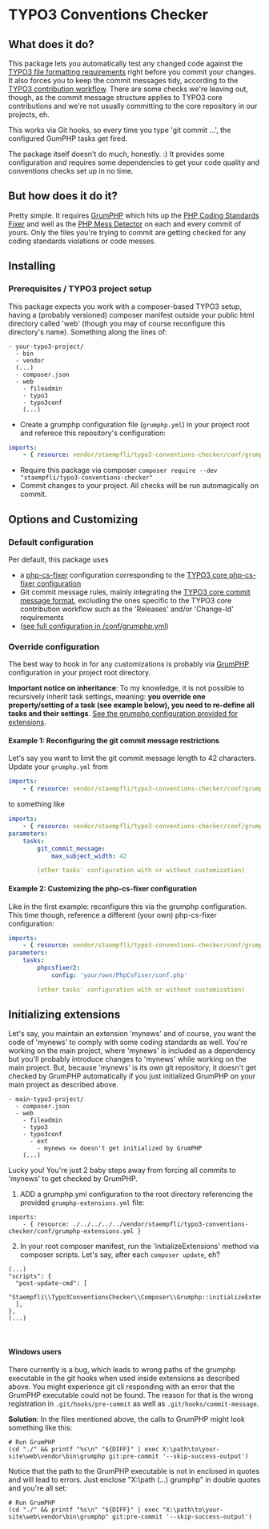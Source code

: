 # TYPO3 Conventions Checker

## What does it do?
This package lets you automatically test any changed code against the
[TYPO3 file formatting requirements][1] right before you commit your changes.
It also forces you to keep the commit messages tidy, according to the
[TYPO3 contribution workflow][2]. There are some checks we're
leaving out, though, as the commit message structure applies to
TYPO3 core contributions and we're not usually committing to the
core repository in our projects, eh.

This works via Git hooks, so every time you type 'git commit ...',
the configured GumPHP tasks get fired.

The package itself doesn't do much, honestly. :) It provides some
configuration and requires some dependencies to get your
code quality and conventions checks set up in no time.

## But how does it do it?
Pretty simple. It requires [GrumPHP][3]
which hits up the [PHP Coding Standards Fixer](https://github.com/FriendsOfPHP/PHP-CS-Fixer)
and well as the [PHP Mess Detector](https://github.com/phpmd/phpmd)
on each and every commit of yours. Only the files you're trying
to commit are getting checked for any coding standards violations
or code messes.

## Installing
### Prerequisites / TYPO3 project setup
This package expects you work with a composer-based TYPO3 setup, having a
(probably versioned) composer manifest outside your public html
directory called 'web' (though you may of course reconfigure
this directory's name). Something along the lines of:
```
- your-typo3-project/
  - bin
  - vendor
  (...)
  - composer.json
  - web
    - fileadmin
    - typo3
    - typo3conf
    (...)
```

- Create a grumphp configuration file (`grumphp.yml`) in your
project root and referece this repository's configuration:
```yaml
imports:
    - { resource: vendor/staempfli/typo3-conventions-checker/conf/grumphp.yml }
```
- Require this package via composer `composer require --dev "staempfli/typo3-conventions-checker"`
- Commit changes to your project. All checks will be run automagically on commit.

## Options and Customizing
### Default configuration
Per default, this package uses
- a [php-cs-fixer](./conf/PhpCsFixer.php) configuration corresponding to the
[TYPO3 core php-cs-fixer configuration](https://github.com/TYPO3/TYPO3.CMS/blob/master/Build/.php_cs)
- Git commit message rules, mainly integrating the [TYPO3 core commit message format][2], excluding
  the ones specific to the TYPO3 core contribution workflow such as the
  'Releases' and/or 'Change-Id' requirements
- ([see full configuration in /conf/grumphp.yml](./conf/grumphp.yml))

### Override configuration
The best way to hook in for any customizations is probably
via [GrumPHP][3] configuration in your project root directory.

**Important notice on inheritance**: To my knowledge, it is not possible
to recursively inherit task settings, meaning: **you override one
property/setting of a task (see example below), you need to re-define all
tasks and their settings**. [See the grumphp configuration provided
for extensions](./conf/grumphp-extensions.yml).


#### Example 1: Reconfiguring the git commit message restrictions

Let's say you want to limit the git commit message length
to 42 characters. Update your
`grumphp.yml` from
```yaml
imports:
    - { resource: vendor/staempfli/typo3-conventions-checker/conf/grumphp.yml }
```
to something like
```yaml
imports:
    - { resource: vendor/staempfli/typo3-conventions-checker/conf/grumphp.yml }
parameters:
    tasks:                
        git_commit_message:
            max_subject_width: 42

        (other tasks' configuration with or without customization)
```


#### Example 2: Customizing the php-cs-fixer configuration
Like in the first example: reconfigure this via the grumphp
configuration. This time though, reference a different
(your own) php-cs-fixer configuration:
```yaml
imports:
    - { resource: vendor/staempfli/typo3-conventions-checker/conf/grumphp.yml }
parameters:
    tasks:
        phpcsfixer2:
            config: 'your/own/PhpCsFixer/conf.php'

        (other tasks' configuration with or without customization)
```

## Initializing extensions
Let's say, you maintain an extension 'mynews' and
of course, you want the code of 'mynews' to comply with some
coding standards as well. You're working on the main project,
where 'mynews' is included as a dependency but you'll probably
introduce changes to 'mynews' while working on the main project.
But, because 'mynews' is its own git repository, it doesn't get
checked by GrumPHP automatically if you just initialized GrumPHP on
your main project as described above.
```
- main-typo3-project/
  - composer.json
  - web
    - fileadmin
    - typo3
    - typo3conf
      - ext
        - mynews <= doesn't get initialized by GrumPHP
    (...)
```
Lucky you! You're just 2 baby steps away from forcing all
commits to 'mynews' to get checked by GrumPHP.
1. ADD a grumphp.yml configuration to the root directory referencing
the provided `grumphp-extensions.yml` file:
```
imports:
    - { resource: ./../../../../vendor/staempfli/typo3-conventions-checker/conf/grumphp-extensions.yml }
```

2. In your root composer manifest, run the 'initializeExtensions'
method via composer scripts. Let's say, after each `composer update`, eh?
```
(...)
"scripts": {
  "post-update-cmd": [
    "Staempfli\\Typo3ConventionsChecker\\Composer\\Grumphp::initializeExtensions",
  ],
},
(...)
```
<br />

#### Windows users
There currently is a bug, which leads to wrong paths of the grumphp
executable in the git hooks when used inside extensions as described
above. You might experience git cli responding with an error that the
GrumPHP executable could not be found. The reason for that is the
wrong registration in `.git/hooks/pre-commit` as well as
`.git/hooks/commit-message`.

**Solution**: In the files mentioned above, the calls to GrumPHP
might look something like this:
```
# Run GrumPHP
(cd "./" && printf "%s\n" "${DIFF}" | exec X:\path\to\your-site\web\vendor\bin\grumphp git:pre-commit '--skip-success-output')
```
Notice that the path to the GrumPHP executable is not in enclosed in quotes and
will lead to errors. Just enclose "X:\path (...) grumphp" in double
quotes and you're all set:
```
# Run GrumPHP
(cd "./" && printf "%s\n" "${DIFF}" | exec "X:\path\to\your-site\web\vendor\bin\grumphp" git:pre-commit '--skip-success-output')
```

[1]: https://docs.typo3.org/typo3cms/CodingGuidelinesReference/PhpFileFormatting/GeneralRequirementsForPhpFiles/Index.html
[2]: https://docs.typo3.org/typo3cms/ContributionWorkflowGuide/GitSetup/CommitMessageFormat.html
[3]: https://github.com/phpro/grumphp
